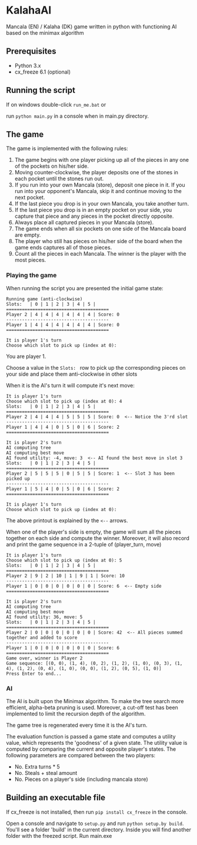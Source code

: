 # KalahaAI
Mancala (EN) / Kalaha (DK) game written in python with functioning AI based on the minimax algorithm


## Prerequisites
- Python 3.x
- cx_freeze 6.1 (optional)

## Running the script

If on windows double-click `run_me.bat` or 

run `python main.py` in a console when in main.py directory.

## The game

The game is implemented with the following rules:

1. The game begins with one player picking up all of the pieces in any one of the pockets on his/her side.
2. Moving counter-clockwise, the player deposits one of the stones in each pocket until the stones run out.
3. If you run into your own Mancala (store), deposit one piece in it. If you run into your opponent's Mancala, skip it and
 continue moving to the next pocket.
4. If the last piece you drop is in your own Mancala, you take another turn.
5. If the last piece you drop is in an empty pocket on your side, you capture that piece and any pieces in the pocket directly
opposite.
6. Always place all captured pieces in your Mancala (store).
7. The game ends when all six pockets on one side of the Mancala board are empty.
8. The player who still has pieces on his/her side of the board when the game ends captures all of those pieces.
9. Count all the pieces in each Mancala. The winner is the player with the most pieces.

### Playing the game

When running the script you are presented the initial game state:

```
Running game (anti-clockwise)
Slots:   | 0 | 1 | 2 | 3 | 4 | 5 |
=======================================
Player 2 | 4 | 4 | 4 | 4 | 4 | 4 | Score: 0
---------------------------------------
Player 1 | 4 | 4 | 4 | 4 | 4 | 4 | Score: 0
=======================================

It is player 1's turn
Choose which slot to pick up (index at 0): 
```

You are player 1.

Choose a value in the `Slots: ` row to pick up the corresponding pieces on your side 
and place them anti-clockwise in other slots

When it is the AI's turn it will compute it's next move:

```
It is player 1's turn
Choose which slot to pick up (index at 0): 4
Slots:   | 0 | 1 | 2 | 3 | 4 | 5 |
=======================================
Player 2 | 4 | 4 | 4 | 5 | 5 | 5 | Score: 0  <-- Notice the 3'rd slot
---------------------------------------
Player 1 | 4 | 4 | 0 | 5 | 0 | 6 | Score: 2
=======================================

It is player 2's turn
AI computing tree
AI computing best move
AI found utility: -4, move: 3  <-- AI found the best move in slot 3
Slots:   | 0 | 1 | 2 | 3 | 4 | 5 |
=======================================
Player 2 | 5 | 5 | 5 | 0 | 5 | 5 | Score: 1  <-- Slot 3 has been picked up
---------------------------------------
Player 1 | 5 | 4 | 0 | 5 | 0 | 6 | Score: 2
=======================================

It is player 1's turn
Choose which slot to pick up (index at 0): 
```

The above printout is explained by the `<--` arrows.

When one of the player's side is empty, the game will sum all the pieces together on each side
and compute the winner. Moreover, it will also record and print the game sequence in a 2-tuple
of (player_turn, move)

```
It is player 1's turn
Choose which slot to pick up (index at 0): 5
Slots:   | 0 | 1 | 2 | 3 | 4 | 5 |
=======================================
Player 2 | 9 | 2 | 10 | 1 | 9 | 1 | Score: 10
---------------------------------------
Player 1 | 0 | 0 | 0 | 0 | 0 | 0 | Score: 6  <-- Empty side
=======================================

It is player 2's turn
AI computing tree
AI computing best move
AI found utility: 36, move: 5
Slots:   | 0 | 1 | 2 | 3 | 4 | 5 |
=======================================
Player 2 | 0 | 0 | 0 | 0 | 0 | 0 | Score: 42  <-- All pieces summed together and added to score
---------------------------------------
Player 1 | 0 | 0 | 0 | 0 | 0 | 0 | Score: 6
=======================================
Game over, winner is Player 2
Game sequence: [(0, 0), (1, 4), (0, 2), (1, 2), (1, 0), (0, 3), (1, 4), (1, 2), (0, 4), (1, 0), (0, 0), (1, 2), (0, 5), (1, 0)]
Press Enter to end...
```

### AI
The AI is built upon the Minimax algorithm. To make the tree search more efficient, 
alpha-beta pruning is used. Moreover, a cut-off test has been implemented to limit 
the recursion depth of the algorithm.

The game tree is regenerated every time it is the AI's turn.

The evaluation function is passed a game state and computes a utility value, which represents 
the 'goodness' of a given state. The utility value is computed by comparing the current and 
opposite player's states. The following parameters are compared between the two players: 
- No. Extra turns * 5
- No. Steals + steal amount 
- No. Pieces on a player's side (including mancala store)

## Building an executable file
If cx_freeze is not installed, then run `pip install cx_freeze` in the console.

Open a console and navigate to `setup.py` and run `python setup.by build`. You'll see a
folder 'build' in the current directory. Inside you will find another folder with the freezed
script. Run main.exe

